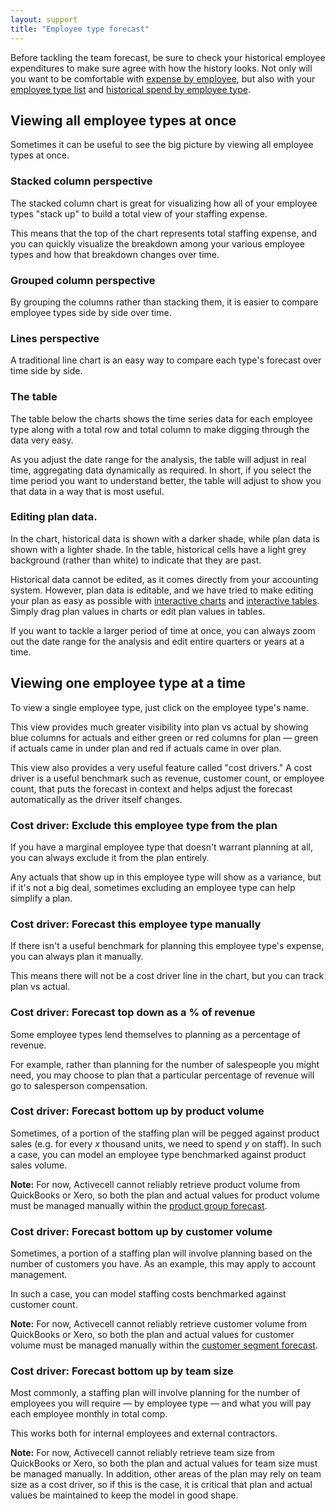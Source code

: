 ```yaml
---
layout: support
title: "Employee type forecast"
---
```


Before tackling the team forecast, be sure to check your historical employee expenditures to make sure agree with how the history looks. Not only will you want to be comfortable with [expense by employee](), but also with your [employee type list]() and [historical spend by employee type]().

## Viewing all employee types at once

Sometimes it can be useful to see the big picture by viewing all employee types at once.

### Stacked column perspective

The stacked column chart is great for visualizing how all of your employee types "stack up" to build a total view of your staffing expense.

<!-- screenshot -->

This means that the top of the chart represents total staffing expense, and you can quickly visualize the breakdown among your various employee types and how that breakdown changes over time.

### Grouped column perspective

By grouping the columns rather than stacking them, it is easier to compare employee types side by side over time.

<!-- screenshot -->

### Lines perspective

<!-- screenshot -->

A traditional line chart is an easy way to compare each type's forecast over time side by side.

### The table

The table below the charts shows the time series data for each employee type along with a total row and total column to make digging through the data very easy.

<!-- screenshot -->

As you adjust the date range for the analysis, the table will adjust in real time, aggregating data dynamically as required. In short, if you select the time period you want to understand better, the table will adjust to show you that data in a way that is most useful.

### Editing plan data.

In the chart, historical data is shown with a darker shade, while plan data is shown with a lighter shade. In the table, historical cells have a light grey background (rather than white) to indicate that they are past.

Historical data cannot be edited, as it comes directly from your accounting system. However, plan data is editable, and we have tried to make editing your plan as easy as possible with [interactive charts]() and [interactive tables](). Simply drag plan values in charts or edit plan values in tables.

If you want to tackle a larger period of time at once, you can always zoom out the date range for the analysis and edit entire quarters or years at a time.

## Viewing one employee type at a time

To view a single employee type, just click on the employee type's name.

<!-- screenshot -->

This view provides much greater visibility into plan vs actual by showing blue columns for actuals and either green or red columns for plan — green if actuals came in under plan and red if actuals came in over plan.

<!-- screenshot -->

This view also provides a very useful feature called "cost drivers." A cost driver is a useful benchmark such as revenue, customer count, or employee count, that puts the forecast in context and helps adjust the forecast automatically as the driver itself changes.

### Cost driver: Exclude this employee type from the plan

If you have a marginal employee type that doesn't warrant planning at all, you can always exclude it from the plan entirely.

<!-- screenshot -->

Any actuals that show up in this employee type will show as a variance, but if it's not a big deal, sometimes excluding an employee type can help simplify a plan.

### Cost driver: Forecast this employee type manually

If there isn't a useful benchmark for planning this employee type's expense, you can always plan it manually.

<!-- screenshot -->

This means there will not be a cost driver line in the chart, but you can track plan vs actual.

### Cost driver: Forecast top down as a % of revenue

Some employee types lend themselves to planning as a percentage of revenue.

<!-- screenshot -->

For example, rather than planning for the number of salespeople you might need, you may choose to plan that a particular percentage of revenue will go to salesperson compensation.

### Cost driver: Forecast bottom up by product volume

Sometimes, of a portion of the staffing plan will be pegged against product sales (e.g. for every _x_ thousand units, we need to spend _y_ on staff). In such a case, you can model an employee type benchmarked against product sales volume.

<!-- screenshot -->

**Note:** For now, Activecell cannot reliably retrieve product volume from QuickBooks or Xero, so both the plan and actual values for product volume must be managed manually within the [product group forecast]().


### Cost driver: Forecast bottom up by customer volume

Sometimes, a portion of a staffing plan will involve planning based on the number of customers you have. As an example, this may apply to account management.

<!-- screenshot -->

In such a case, you can model staffing costs benchmarked against customer count.

**Note:** For now, Activecell cannot reliably retrieve customer volume from QuickBooks or Xero, so both the plan and actual values for customer volume must be managed manually within the [customer segment forecast]().

### Cost driver: Forecast bottom up by team size

Most commonly, a staffing plan will involve planning for the number of employees you will require — by employee type — and what you will pay each employee monthly in total comp.

<!-- screenshot -->

This works both for internal employees and external contractors.

**Note:** For now, Activecell cannot reliably retrieve team size from QuickBooks or Xero, so both the plan and actual values for team size must be managed manually. In addition, other areas of the plan may rely on team size as a cost driver, so if this is the case, it is critical that plan and actual values be maintained to keep the model in good shape.